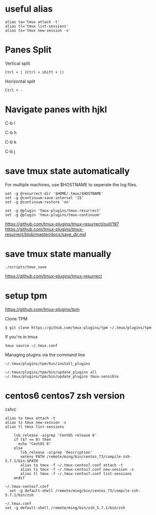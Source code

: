 
# useful alias

```
alias ta='tmux attach -t'
alias tl='tmux list-sessions'
alias ts='tmux new-session -s'
```

# Panes Split

Vertical split

    Ctrl + | (Ctrl + shift + |)

Horizontal split

    Ctrl + -

# Navigate panes with hjkl

C-b l

C-b h 

C-b k 

C-b j

# save tmux state automatically

For multiple machines, use $HOSTNAME to seperate the log files.

```
set -g @resurrect-dir '$HOME/.tmux/$HOSTNAME'
set -g @continuum-save-interval '15'
set -g @continuum-restore 'on'

set -g @plugin 'tmux-plugins/tmux-resurrect'
set -g @plugin 'tmux-plugins/tmux-continuum'
```

https://github.com/tmux-plugins/tmux-resurrect/pull/197
https://github.com/tmux-plugins/tmux-resurrect/blob/master/docs/save_dir.md

# save tmux state manually

```
./scripts/tmux_save
```

https://github.com/tmux-plugins/tmux-resurrect

# setup tpm

https://github.com/tmux-plugins/tpm

Clone TPM
```
$ git clone https://github.com/tmux-plugins/tpm ~/.tmux/plugins/tpm
```

If you're in tmux
```
tmux source ~/.tmux.conf
```

Managing plugins via the command line
```
~/.tmux/plugins/tpm/bin/install_plugins

~/.tmux/plugins/tpm/bin/update_plugins all
~/.tmux/plugins/tpm/bin/update_plugins tmux-sensible
```

# centos6 centos7 zsh version

cshrc
```
alias ta tmux attach -t
alias ts tmux new-session -s
alias tl tmux list-sessions

    lsb_release -a|grep 'CentOS release 6'
    if ($? == 0) then
      echo "CentOS 6"
    else
       lsb_release -a|grep 'Description'
       setenv PATH /remote/ming/bin/centos_73/compile-zsh-5.7.1/bin:$PATH
       alias ta tmux -f ~/.tmux-centos7.conf attach -t
       alias ts tmux -f ~/.tmux-centos7.conf new-session -s
       alias tl tmux -f ~/.tmux-centos7.conf list-sessions
    endif
```

```
~/.tmux-centos7.conf
  set -g default-shell /remote/ming/bin/centos_73/compile-zsh-5.7.1/bin/zsh

~/.tmux.conf
set -g default-shell /remote/ming/bin/zsh_5.7.1/bin/zsh
```
